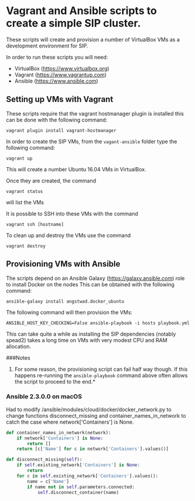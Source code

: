 # Vagrant and Ansible scripts to create a simple SIP cluster.

These scripts will create and provision a number of
VirtualBox VMs as a development environment for SIP.

In order to run these scripts you will need:
- VirtualBox (https://www.virtualbox.org)
- Vagrant (https://www.vagrantup.com)
- Ansible (https://www.ansible.com)

## Setting up VMs with Vagrant

These scripts require that the vagrant hostmanager plugin is installed
this can be done with the following command:

```vagrant plugin install vagrant-hostmanager```


In order to create the SIP VMs, from the `vagant-ansible` folder type the following command:

```vagrant up```

This will create a number Ubuntu 16.04 VMs in VirtualBox.

Once they are created, the command

```vagrant status```

will list the VMs

It is possible to SSH into these VMs with the command

```vagrant ssh [hostname]```

To clean up and destroy the VMs use the command

```vagrant destroy```

## Provisioning VMs with Ansible

The scripts depend on an Ansible Galaxy (https://galaxy.ansible.com) role to
install Docker on the nodes This can be obtained with the following command:

```ansible-galaxy install angstwad.docker_ubuntu```

The following command will then provision the VMs:

```ANSIBLE_HOST_KEY_CHECKING=False ansible-playbook -i hosts playbook.yml```

This can take quite a while as installing the SIP dependencies (notably spead2)
takes a long time on VMs with very modest CPU and RAM allocation.

###Notes
1. For some reason, the provisioning script can fail half way though.
If this happens re-running the ```ansible-playbook``` command above
often allows the script to proceed to the end.*


### Ansible 2.3.0.0 on macOS


Had to modify /ansible/modules/cloud/docker/docker_network.py to change
functions disconnect_missing and container_names_in_network to catch
the case where network['Containers'] is None.

```Python
def container_names_in_network(network):
    if network['Containers'] is None:
        return []
    return [c['Name'] for c in network['Containers'].values()]
```

```Python
def disconnect_missing(self):
    if self.existing_network['Containers'] is None:
        return
    for c in self.existing_network['Containers'].values():
        name = c['Name']
        if name not in self.parameters.connected:
            self.disconnect_container(name)
```
